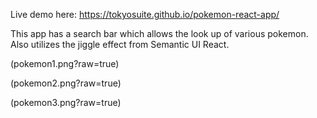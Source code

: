 Live demo here: https://tokyosuite.github.io/pokemon-react-app/

This app has a search bar which allows the look up of various pokemon. Also utilizes the jiggle effect from Semantic UI React.

(pokemon1.png?raw=true)

(pokemon2.png?raw=true)

(pokemon3.png?raw=true)



